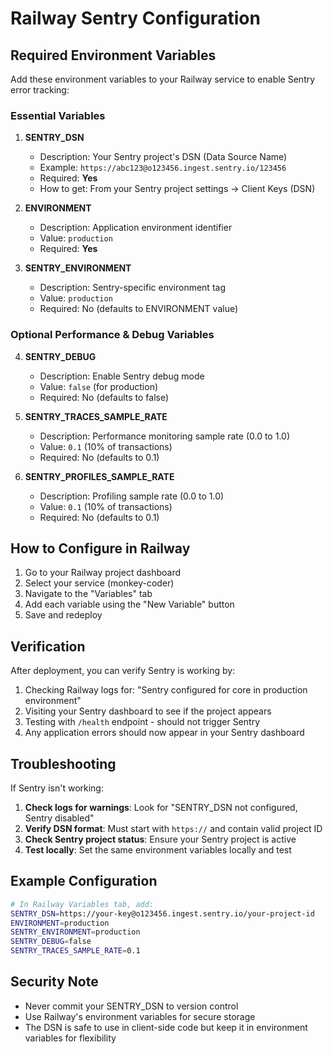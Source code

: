 # Railway Sentry Configuration

## Required Environment Variables

Add these environment variables to your Railway service to enable Sentry error tracking:

### Essential Variables

1. **SENTRY_DSN**
   - Description: Your Sentry project's DSN (Data Source Name)
   - Example: `https://abc123@o123456.ingest.sentry.io/123456`
   - Required: **Yes**
   - How to get: From your Sentry project settings → Client Keys (DSN)

2. **ENVIRONMENT**
   - Description: Application environment identifier
   - Value: `production`
   - Required: **Yes**

3. **SENTRY_ENVIRONMENT**
   - Description: Sentry-specific environment tag
   - Value: `production`
   - Required: No (defaults to ENVIRONMENT value)

### Optional Performance & Debug Variables

4. **SENTRY_DEBUG**
   - Description: Enable Sentry debug mode
   - Value: `false` (for production)
   - Required: No (defaults to false)

5. **SENTRY_TRACES_SAMPLE_RATE**
   - Description: Performance monitoring sample rate (0.0 to 1.0)
   - Value: `0.1` (10% of transactions)
   - Required: No (defaults to 0.1)

6. **SENTRY_PROFILES_SAMPLE_RATE**
   - Description: Profiling sample rate (0.0 to 1.0)
   - Value: `0.1` (10% of transactions)
   - Required: No (defaults to 0.1)

## How to Configure in Railway

1. Go to your Railway project dashboard
2. Select your service (monkey-coder)
3. Navigate to the "Variables" tab
4. Add each variable using the "New Variable" button
5. Save and redeploy

## Verification

After deployment, you can verify Sentry is working by:

1. Checking Railway logs for: "Sentry configured for core in production environment"
2. Visiting your Sentry dashboard to see if the project appears
3. Testing with `/health` endpoint - should not trigger Sentry
4. Any application errors should now appear in your Sentry dashboard

## Troubleshooting

If Sentry isn't working:

1. **Check logs for warnings**: Look for "SENTRY_DSN not configured, Sentry disabled"
2. **Verify DSN format**: Must start with `https://` and contain valid project ID
3. **Check Sentry project status**: Ensure your Sentry project is active
4. **Test locally**: Set the same environment variables locally and test

## Example Configuration

```bash
# In Railway Variables tab, add:
SENTRY_DSN=https://your-key@o123456.ingest.sentry.io/your-project-id
ENVIRONMENT=production
SENTRY_ENVIRONMENT=production
SENTRY_DEBUG=false
SENTRY_TRACES_SAMPLE_RATE=0.1
```

## Security Note

- Never commit your SENTRY_DSN to version control
- Use Railway's environment variables for secure storage
- The DSN is safe to use in client-side code but keep it in environment variables for flexibility
